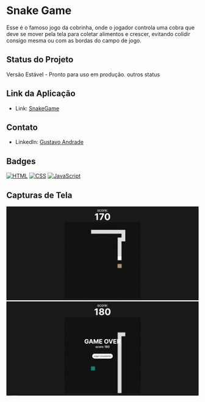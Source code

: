 # Snake Game

Esse é o famoso jogo da cobrinha, onde o jogador controla uma cobra que deve se mover pela tela para coletar alimentos e crescer, evitando colidir consigo mesma ou com as bordas do campo de jogo.

## Status do Projeto

Versão Estável - Pronto para uso em produção. outros status

## Link da Aplicação

- Link: [SnakeGame](https://snakegame-umber.vercel.app/)

## Contato

- LinkedIn: [Gustavo Andrade](https://www.linkedin.com/in/seu-nome)

## Badges

[![HTML](https://img.shields.io/badge/HTML-%23E34F26.svg?style=for-the-badge&logo=html5&logoColor=white)](https://developer.mozilla.org/en-US/docs/Web/HTML)
[![CSS](https://img.shields.io/badge/CSS-%231572B6.svg?style=for-the-badge&logo=css3&logoColor=white)](https://developer.mozilla.org/en-US/docs/Web/CSS)
[![JavaScript](https://img.shields.io/badge/JavaScript-%23323330.svg?style=for-the-badge&logo=javascript&logoColor=%23F7DF1E)](https://developer.mozilla.org/en-US/docs/Web/JavaScript)


## Capturas de Tela

![](/README%20Img//Snake1.png)
![](/README%20Img//Snake2.png)
